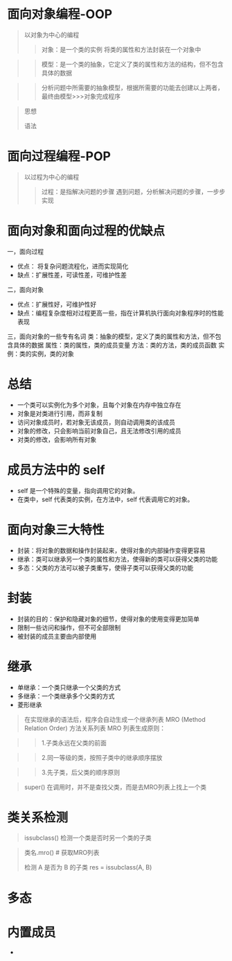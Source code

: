 # 面向对象编程-OOP
>以对象为中心的编程
> 
> > 对象：是一个类的实例 将类的属性和方法封装在一个对象中

> > 模型：是一个类的抽象，它定义了类的属性和方法的结构，但不包含具体的数据

> > 分析问题中所需要的抽象模型，根据所需要的功能去创建以上两者，最终由模型>>>对象完成程序

> 思想
> 
> 语法

# 面向过程编程-POP
> 以过程为中心的编程
> >过程：是指解决问题的步骤 
> > 遇到问题，分析解决问题的步骤，一步步实现


# 面向对象和面向过程的优缺点

一，面向过程
+ 优点： 将复杂问题流程化，进而实现简化
+ 缺点：扩展性差，可读性差，可维护性差

二，面向对象
+ 优点：扩展性好，可维护性好
+ 缺点：编程复杂度相对过程更高一些，指在计算机执行面向对象程序时的性能表现

三，面向对象的一些专有名词
类：抽象的模型，定义了类的属性和方法，但不包含具体的数据
属性：类的属性，类的成员变量
方法：类的方法，类的成员函数
实例：类的实例，类的对象

# 总结
+ 一个类可以实例化为多个对象，且每个对象在内存中独立存在
+ 对象是对类进行引用，而非复制
+ 访问对象成员时，若对象无该成员，则自动调用类的该成员
+ 对象的修改，只会影响当前对象自己，且无法修改引用的成员
+ 对类的修改，会影响所有对象


# 成员方法中的 self
+ self 是一个特殊的变量，指向调用它的对象。
+ 在类中，self 代表类的实例，在方法中，self 代表调用它的对象。

# 面向对象三大特性
+ 封装：将对象的数据和操作封装起来，使得对象的内部操作变得更容易
+ 继承：类可以继承另一个类的属性和方法，使得新的类可以获得父类的功能
+ 多态：父类的方法可以被子类重写，使得子类可以获得父类的功能

# 封装
+ 封装的目的：保护和隐藏对象的细节，使得对象的使用变得更加简单
+ 限制一些访问和操作，但不可全部限制
+ 被封装的成员主要由内部使用

# 继承
+ 单继承：一个类只继承一个父类的方式
+ 多继承：一个类继承多个父类的方式
+ 菱形继承
> 在实现继承的语法后，程序会自动生成一个继承列表
> MRO (Method Relation Order) 方法关系列表 
> MRO 列表生成原则：

>> 1.子类永远在父类的前面

>> 2.同一等级的类，按照子类中的继承顺序摆放

>> 3.先子类，后父类的顺序原则

> super() 在调用时，并不是查找父类，而是去MRO列表上找上一个类

# 类关系检测
> issubclass() 检测一个类是否时另一个类的子类

>  类名.mro()  # 获取MRO列表
> 
> 检测 A 是否为 B 的子类 res = issubclass(A, B)


# 多态

# 内置成员
+ 
